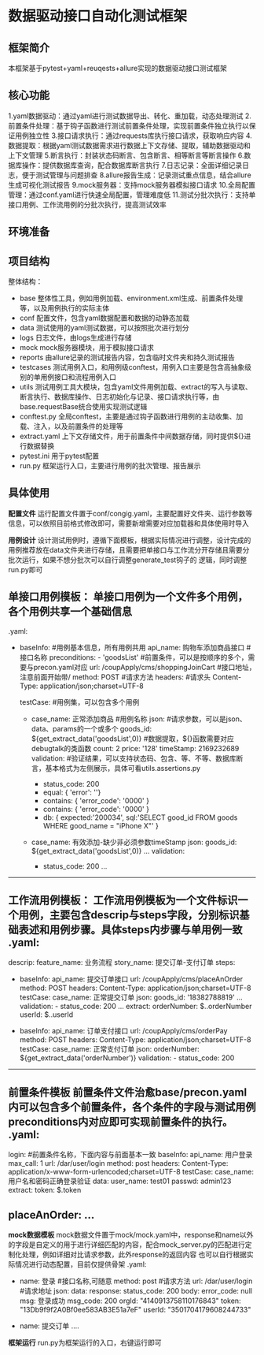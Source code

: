 # 数据驱动接口自动化测试框架
## 框架简介
本框架基于pytest+yaml+reuqests+allure实现的数据驱动接口测试框架

## 核心功能
1.yaml数据驱动：通过yaml进行测试数据导出、转化、重加载，动态处理测试
2.前置条件处理：基于钩子函数进行测试前置条件处理，实现前置条件独立执行以保证用例独立性
3.接口请求执行：通过requests库执行接口请求，获取响应内容
4.数据提取：根据yaml测试数据需求进行数据上下文存储、提取，辅助数据驱动和上下文管理
5.断言执行：封装状态码断言、包含断言、相等断言等断言操作
6.数据库操作：提供数据库查询，配合数据库断言执行
7.日志记录：全面详细记录日志，便于测试管理与问题排查
8.allure报告生成：记录测试重点信息，结合allure生成可视化测试报告
9.mock服务器：支持mock服务器模拟接口请求
10.全局配置管理：通过conf.yaml进行快速全局配置，管理难度低
11.测试分批次执行：支持单接口用例、工作流用例的分批次执行，提高测试效率


## 环境准备

## 项目结构
整体结构：
- base 整体性工具，例如用例加载、environment.xml生成、前置条件处理等，以及用例执行的实际主体
- conf 配置文件，包含yaml数据配置和数据的动静态加载
- data 测试使用的yaml测试数据，可以按照批次进行划分
- logs 日志文件，由logs生成进行存储
- mock mock服务器模块，用于模拟接口请求
- reports 由allure记录的测试报告内容，包含临时文件夹和持久测试报告
- testcases 测试用例入口，和用例级conftest，用例入口主要是包含高抽象级别的单用例接口和流程用例入口
- utils 测试用例工具大模块，包含yaml文件用例加载、extract的写入与读取、断言执行、数据库操作、日志初始化与记录、接口请求执行等，由base.requestBase统合使用实现测试逻辑
- conftest.py 全局conftest，主要是通过钩子函数进行用例的主动收集、加载、注入，以及前置条件的处理等
- extract.yaml 上下文存储文件，用于前置条件中间数据存储，同时提供${}进行数据替换
- pytest.ini 用于pytest配置
- run.py 框架运行入口，主要进行用例的批次管理、报告展示

## 具体使用
**配置文件**
运行配置文件置于conf/congig.yaml，主要配置好文件夹、运行参数等信息，可以依照目前格式修改即可，需要新增需要对应加载器和具体使用时导入

**用例设计**
设计测试用例时，遵循下面模板，根据实际情况进行调整，设计完成的用例推荐放在data文件夹进行存储，且需要把单接口与工作流分开存储且需要分批次运行，如果不想分批次可以自行调整generate_test钩子的
逻辑，同时调整run.py即可

单接口用例模板：
单接口用例为一个文件多个用例，各个用例共享一个基础信息
----------------------------------------------------------------------------------------------------------------------------------------------------  
.yaml:
- baseInfo:                                            #用例基本信息，所有用例共用
    api_name: 购物车添加商品接口                        #接口名称
    preconditions: 
      - 'goodsList'                                     #前置条件，可以是按顺序的多个，需要与precon.yaml对应
    url: /coupApply/cms/shoppingJoinCart               #接口地址，注意前面开始带/
    method: POST                                       #请求方法
    headers:                                            #请求头
      Content-Type: application/json;charset=UTF-8

  testCase:                                               #用例集，可以包含多个用例
    - case_name: 正常添加商品                               #用例名称
      json:                                                 #请求参数，可以是json、data、params的一个或多个
        goods_id: ${get_extract_data('goodsList',0)}        #数据提取，${}函数需要对应debugtalk的类函数
        count: 2
        price: '128'
        timeStamp: 2169232689
      validation:                                       #验证结果，可以支持状态码、包含、等、不等、数据库断言，基本格式为左侧展示，具体可看utils.assertions.py
        - status_code: 200
        - equal: { 'error': ''}
        - contains: { 'error_code': '0000' }
        - contains: { 'error_code': '0000' }
        - db: { expected:'200034', sql:'SELECT good_id FROM goods WHERE good_name = "iPhone X"' }


    - case_name: 有效添加-缺少非必须参数timeStamp
      json:
        goods_id: ${get_extract_data('goodsList',0)}
        ...
      validation:
        - status_code: 200
        ...
----------------------------------------------------------------------------------------------------------------------------------------------------        
工作流用例模板：
工作流用例模板为一个文件标识一个用例，主要包含descrip与steps字段，分别标识基础表述和用例步骤。具体steps内步骤与单用例一致
.yaml:
----------------------------------------------------------------------------------------------------------------------------------------------------  
descrip:
  feature_name: 业务流程
  story_name: 提交订单-支付订单
steps:
  - baseInfo:
      api_name: 提交订单接口
      url: /coupApply/cms/placeAnOrder
      method: POST
      headers:
        Content-Type: application/json;charset=UTF-8
    testCase:
      case_name: 正常提交订单
      json:
        goods_id: '18382788819'
        ...
      validation:
        - status_code: 200
        ...
      extract:
        orderNumber: $..orderNumber
        userId: $..userId

  - baseInfo:
      api_name: 订单支付接口
      url: /coupApply/cms/orderPay
      method: POST
      headers:
        Content-Type: application/json;charset=UTF-8
    testCase:
      case_name: 正常支付订单
      json:
        orderNumber: ${get_extract_data('orderNumber')}
      validation:
        - status_code: 200
----------------------------------------------------------------------------------------------------------------------------------------------------        
**前置条件模板**
前置条件文件治愈base/precon.yaml内可以包含多个前置条件，各个条件的字段与测试用例preconditions内对应即可实现前置条件的执行。
.yaml:
----------------------------------------------------------------------------------------------------------------------------------------------------  
login:                                          #前置条件名称，下面内容与前面基本一致
  baseInfo:
    api_name: 用户登录
    max_call: 1
    url: /dar/user/login
    method: post
    headers:
      Content-Type: application/x-www-form-urlencoded;charset=UTF-8
  testCase:
    case_name: 用户名和密码正确登录验证
    data:
      user_name: test01
      passwd: admin123
    extract:
      token: $.token

placeAnOrder:
  ...
---------------------------------------------------------------------------------------------------------------------------------------------------- 
**mock数据模板**
mock数据文件置于mock/mock.yaml中，response和name以外的字段是自定义的用于进行详细匹配的内容，配合mock_server.py的匹配进行定制化处理，例如详细对比请求参数，此外response的返回内容
也可以自行根据实际情况进行动态配置，目前仅提供骨架
.yaml:
- name: 登录                               #接口名称,可随意
  method: post                              #请求方法
  url: /dar/user/login                      #请求地址
  json: 
  data: 
  response:
    status_code: 200
    body:
      error_code: null
      msg: 登录成功
      msg_code: 200
      orgId: "4140913758110176843"
      token: "13Db9f9f2A0Bf0ee583AB3E51a7eF"
      userId: "3501704179608244733"

- name: 提交订单
  ....

**框架运行**
run.py为框架运行的入口，右键运行即可